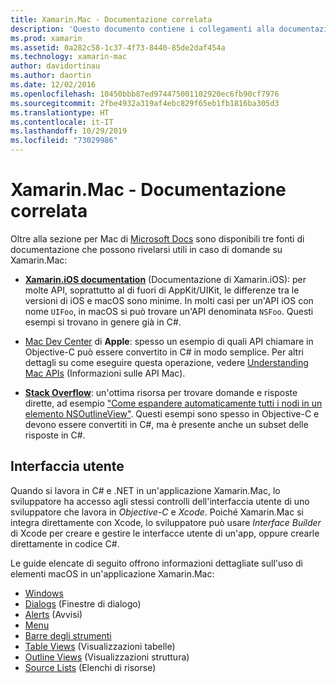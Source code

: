 ```yaml
---
title: Xamarin.Mac - Documentazione correlata
description: 'Questo documento contiene i collegamenti alla documentazione pertinente per gli sviluppatori Xamarin.Mac: documentazione di Xamarin.iOS, Mac Dev Center di Apple e diverse guide che descrivono come compilare interfacce utente con Xamarin.Mac.'
ms.prod: xamarin
ms.assetid: 0a282c58-1c37-4f73-8440-85de2daf454a
ms.technology: xamarin-mac
author: davidortinau
ms.author: daortin
ms.date: 12/02/2016
ms.openlocfilehash: 10450bbb87ed974475001102920ec6fb90cf7976
ms.sourcegitcommit: 2fbe4932a319af4ebc829f65eb1fb1816ba305d3
ms.translationtype: HT
ms.contentlocale: it-IT
ms.lasthandoff: 10/29/2019
ms.locfileid: "73029986"
---
```

# <a name="xamarinmac-related-documentation"></a>Xamarin.Mac - Documentazione correlata

Oltre alla sezione per Mac di [Microsoft Docs](~/mac/get-started/index.md) sono disponibili tre fonti di documentazione che possono rivelarsi utili in caso di domande su Xamarin.Mac:

- [**Xamarin.iOS documentation**](~/ios/get-started/index.md) (Documentazione di Xamarin.iOS): per molte API, soprattutto al di fuori di AppKit/UIKit, le differenze tra le versioni di iOS e macOS sono minime. In molti casi per un'API iOS con nome `UIFoo`, in macOS si può trovare un'API denominata `NSFoo`. Questi esempi si trovano in genere già in C#.

- [Mac Dev Center](https://developer.apple.com/devcenter/mac/) di **Apple**: spesso un esempio di quali API chiamare in Objective-C può essere convertito in C# in modo semplice. Per altri dettagli su come eseguire questa operazione, vedere [Understanding Mac APIs](~/mac/app-fundamentals/mac-apis.md) (Informazioni sulle API Mac).

- [**Stack Overflow**](https://stackoverflow.com/): un'ottima risorsa per trovare domande e risposte dirette, ad esempio ["Come espandere automaticamente tutti i nodi in un elemento NSOutlineView"](https://stackoverflow.com/questions/519751/nsoutlineview-auto-expand-all-nodes). Questi esempi sono spesso in Objective-C e devono essere convertiti in C#, ma è presente anche un subset delle risposte in C#.

## <a name="user-interface"></a>Interfaccia utente

Quando si lavora in C# e .NET in un'applicazione Xamarin.Mac, lo sviluppatore ha accesso agli stessi controlli dell'interfaccia utente di uno sviluppatore che lavora in *Objective-C* e *Xcode*. Poiché Xamarin.Mac si integra direttamente con Xcode, lo sviluppatore può usare _Interface Builder_ di Xcode per creare e gestire le interfacce utente di un'app, oppure crearle direttamente in codice C#.

Le guide elencate di seguito offrono informazioni dettagliate sull'uso di elementi macOS in un'applicazione Xamarin.Mac:

- [Windows](~/mac/user-interface/window.md)
- [Dialogs](~/mac/user-interface/dialog.md) (Finestre di dialogo)
- [Alerts](~/mac/user-interface/alert.md) (Avvisi)
- [Menu](~/mac/user-interface/menu.md)
- [Barre degli strumenti](~/mac/user-interface/toolbar.md)
- [Table Views](~/mac/user-interface/table-view.md) (Visualizzazioni tabelle)
- [Outline Views](~/mac/user-interface/outline-view.md) (Visualizzazioni struttura)
- [Source Lists](~/mac/user-interface/source-list.md) (Elenchi di risorse)
